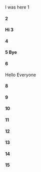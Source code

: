 I was here 1
#### 2
#### Hi 3
#### 4
#### 5 Bye
#### 6
Hello Everyone
#### 8
#### 9
#### 10
#### 11
#### 12
#### 13
#### 14
#### 15
